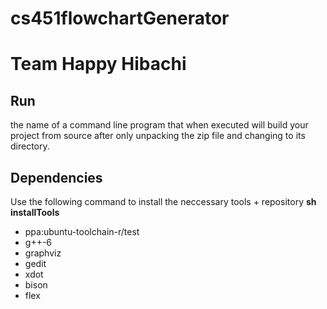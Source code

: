 # cs451flowchartGenerator
# Team Happy Hibachi
<h2>Run</h2>
<p>the name of a command line program that when executed will build your project from source after only unpacking the zip file and changing to its directory.</p>

<h2>Dependencies </h2>
Use the following command to install the neccessary tools + repository <b>sh installTools </b>
<ul>
<li>ppa:ubuntu-toolchain-r/test</li>
<li>g++-6</li>
<li>graphviz</li>
<li>gedit</li>
<li>xdot</li>
<li>bison</li>
<li>flex</li>
</ul>
